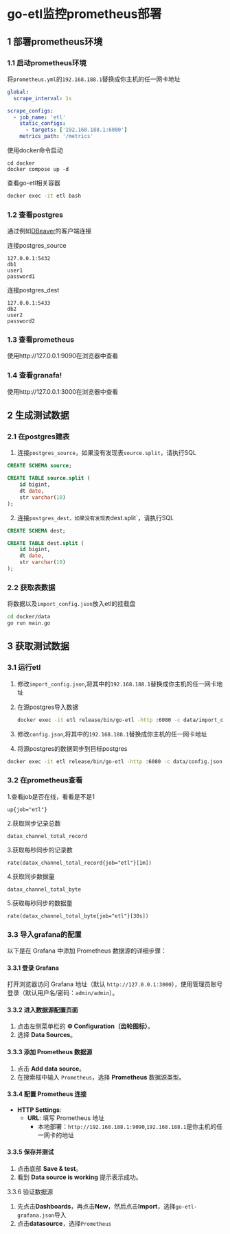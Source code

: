 # go-etl监控prometheus部署

## 1 部署prometheus环境

### 1.1 启动prometheus环境

将`prometheus.yml`的`192.168.188.1`替换成你主机的任一网卡地址

```yml
global:
  scrape_interval: 1s

scrape_configs:
  - job_name: 'etl'
    static_configs:
      - targets: ['192.168.188.1:6080']
    metrics_path: '/metrics'
```

使用docker命令启动

```bahs
cd docker
docker compose up -d
```

查看go-etl相关容器


```bash
docker exec -it etl bash
```

### 1.2 查看postgres

通过例如[DBeaver](https://github.com/dbeaver/dbeaver/releases)的客户端连接

连接postgres_source
```
127.0.0.1:5432
db1
user1
password1
```

连接postgres_dest
```
127.0.0.1:5433
db2
user2
password2
```

### 1.3 查看prometheus

使用http://127.0.0.1:9090在浏览器中查看

### 1.4 查看granafa!

使用http://127.0.0.1:3000在浏览器中查看

## 2 生成测试数据

### 2.1 在postgres建表

1. 连接`postgres_source`，如果没有发现表`source.split`，请执行SQL
```sql
CREATE SCHEMA source;

CREATE TABLE source.split (
	id bigint,
	dt date,
	str varchar(10)
);
```

2. 连接`postgres_dest，如果没有发现表`dest.split`，请执行SQL
```sql
CREATE SCHEMA dest;

CREATE TABLE dest.split (
	id bigint,
	dt date,
	str varchar(10)
);
```

### 2.2 获取表数据

将数据以及`import_config.json`放入etl的挂载盘

```bash
cd docker/data
go run main.go
```

## 3 获取测试数据

### 3.1 运行etl

1. 修改`import_config.json`,将其中的`192.168.188.1`替换成你主机的任一网卡地址

2. 在源postgres导入数据

   ```bash
   docker exec -it etl release/bin/go-etl -http :6080 -c data/import_config.json
   ```

3. 修改`config.json`,将其中的`192.168.188.1`替换成你主机的任一网卡地址

4. 将源postgres的数据同步到目标postgres

```bash
docker exec -it etl release/bin/go-etl -http :6080 -c data/config.json
```

### 3.2 在prometheus查看

1.查看job是否在线，看看是不是1


```
up{job="etl"}
```

2.获取同步记录总数


```
datax_channel_total_record
```

3.获取每秒同步的记录数

```
rate(datax_channel_total_record{job="etl"}[1m])
```

4.获取同步数据量

```
datax_channel_total_byte
```

5.获取每秒同步的数据量

```
rate(datax_channel_total_byte{job="etl"}[30s])
```

### 3.3 导入grafana的配置
以下是在 Grafana 中添加 Prometheus 数据源的详细步骤：

#### 3.3.1 登录 Grafana
打开浏览器访问 Grafana 地址（默认 `http://127.0.0.1:3000`），使用管理员账号登录（默认用户名/密码：`admin/admin`）。

#### 3.3.2 进入数据源配置页面
1. 点击左侧菜单栏的 **⚙️ Configuration（齿轮图标）**。
2. 选择 **Data Sources**。

#### 3.3.3 添加 Prometheus 数据源
1. 点击 **Add data source**。
2. 在搜索框中输入 `Prometheus`，选择 **Prometheus** 数据源类型。

#### 3.3.4 配置 Prometheus 连接
- **HTTP Settings**:
  - **URL**: 填写 Prometheus 地址  
    - 本地部署：`http://192.168.188.1:9090`,`192.168.188.1`是你主机的任一网卡的地址

#### 3.3.5 保存并测试
1. 点击底部 **Save & test**。
2. 看到 **Data source is working** 提示表示成功。

3.3.6 验证数据源

1. 先点击**Dashboards**，再点击**New**，然后点击**Import**，选择`go-etl-grafana.json`导入
2. 点击**datasource**，选择`Prometheus`